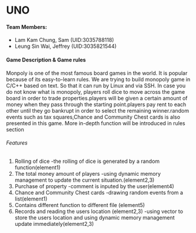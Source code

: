 # UNO

#### Team Members:
- Lam Kam Chung, Sam (UID:3035788118)
- Leung Sin Wai, Jeffrey (UID:3035821544)

#### Game Description & Game rules
Monpoly is one of the most famous board games in the world. It is popular because of its easy-to-learn rules. We are trying to build monopoly game in C/C++ based on text. So that it can run by Linux and via SSH. In case you do not know what is monopoly, players roll dice to move across the game board in order to trade properties.players will be given a certain amount of money when they pass through the starting point.players pay rent to each other until they go bankrupt in order to select the remaining winner.random events such as tax squares,Chance and Community Chest cards is also presented in this game. More in-depth function will be introduced in rules section


###### Features
1. Rolling of dice
   -the rolling of dice is generated by a random function(element1)
2. The total money amount of players
   -using dynamic memory management to update the current situation.(element2,3)
3. Purchase of property
   -comment is inputed by the user(element4)
4. Chance and Community Chest cards
   -drawing random events from a list(element1)
5. Contains different function to different file (element5)
6. Records and reading the users location (element2,3)
  -using vector to store the users location and using dynamic memory management update immediately(element2,3)
